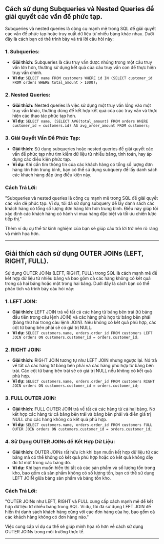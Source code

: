 ## Cách sử dụng Subqueries và Nested Queries để giải quyết các vấn đề phức tạp.

Subqueries và nested queries là công cụ mạnh mẽ trong SQL để giải quyết các vấn đề phức tạp hoặc truy xuất dữ liệu từ nhiều bảng khác nhau. Dưới đây là cách bạn có thể trình bày và trả lời câu hỏi này:

### 1. **Subqueries:**

- **Giải thích:** Subqueries là câu truy vấn được nhúng trong một câu truy vấn lớn hơn, thường sử dụng kết quả của câu truy vấn con để thực hiện truy vấn chính.
- **Ví dụ:** `SELECT name FROM customers WHERE id IN (SELECT customer_id FROM orders WHERE total_amount > 1000);`

### 2. **Nested Queries:**

- **Giải thích:** Nested queries là việc sử dụng một truy vấn lồng vào một truy vấn khác, thường dùng để kết hợp kết quả của các truy vấn và thực hiện các thao tác phức tạp hơn.
- **Ví dụ:** `SELECT name, (SELECT AVG(total_amount) FROM orders WHERE customer_id = customers.id) AS avg_order_amount FROM customers;`

### 3. **Giải Quyết Vấn Đề Phức Tạp:**

- **Giải thích:** Sử dụng subqueries hoặc nested queries để giải quyết các vấn đề phức tạp như tìm kiếm dữ liệu từ nhiều bảng, tính toán, hay áp dụng các điều kiện phức tạp.
- **Ví dụ:** Khi cần tìm thông tin của các khách hàng có tổng số lượng đơn hàng lớn hơn trung bình, bạn có thể sử dụng subquery để lấy danh sách các khách hàng đáp ứng điều kiện này.

### Cách Trả Lời:

"Subqueries và nested queries là công cụ mạnh mẽ trong SQL để giải quyết các vấn đề phức tạp. Ví dụ, tôi đã sử dụng subquery để lấy danh sách các khách hàng có tổng số lượng đơn hàng lớn hơn trung bình. Điều này giúp tôi xác định các khách hàng có hành vi mua hàng đặc biệt và tối ưu chiến lược tiếp thị."

Thêm ví dụ cụ thể từ kinh nghiệm của bạn sẽ giúp câu trả lời trở nên rõ ràng và minh họa hơn.

---

## Giải thích cách sử dụng OUTER JOINs (LEFT, RIGHT, FULL).

Sử dụng OUTER JOINs (LEFT, RIGHT, FULL) trong SQL là cách mạnh mẽ để kết hợp dữ liệu từ nhiều bảng và bao gồm cả các hàng không có kết quả trong cả hai bảng hoặc một trong hai bảng. Dưới đây là cách bạn có thể phân tích và trình bày câu hỏi này:

### 1. **LEFT JOIN:**

- **Giải thích:** LEFT JOIN trả về tất cả các hàng từ bảng bên trái (từ bảng đầu tiên trong câu lệnh JOIN) và các hàng phù hợp từ bảng bên phải (bảng thứ hai trong câu lệnh JOIN). Nếu không có kết quả phù hợp, các cột từ bảng bên phải sẽ có giá trị NULL.
- **Ví dụ:** `SELECT customers.name, orders.order_id FROM customers LEFT JOIN orders ON customers.customer_id = orders.customer_id;`

### 2. **RIGHT JOIN:**

- **Giải thích:** RIGHT JOIN tương tự như LEFT JOIN nhưng ngược lại. Nó trả về tất cả các hàng từ bảng bên phải và các hàng phù hợp từ bảng bên trái. Các cột từ bảng bên trái sẽ có giá trị NULL nếu không có kết quả phù hợp.
- **Ví dụ:** `SELECT customers.name, orders.order_id FROM customers RIGHT JOIN orders ON customers.customer_id = orders.customer_id;`

### 3. **FULL OUTER JOIN:**

- **Giải thích:** FULL OUTER JOIN trả về tất cả các hàng từ cả hai bảng. Nó kết hợp các hàng từ cả bảng bên trái và bảng bên phải và điền giá trị NULL cho các hàng không có kết quả phù hợp.
- **Ví dụ:** `SELECT customers.name, orders.order_id FROM customers FULL OUTER JOIN orders ON customers.customer_id = orders.customer_id;`

### 4. **Sử Dụng OUTER JOINs để Kết Hợp Dữ Liệu:**

- **Giải thích:** OUTER JOINs rất hữu ích khi bạn muốn kết hợp dữ liệu từ các bảng mà có thể không có kết quả phù hợp hoặc có kết quả không đầy đủ từ một trong các bảng đó.
- **Ví dụ:** Khi bạn muốn hiển thị tất cả các sản phẩm và số lượng tồn trong kho, bao gồm cả sản phẩm không có số lượng tồn, bạn có thể sử dụng LEFT JOIN giữa bảng sản phẩm và bảng tồn kho.

### Cách Trả Lời:

"OUTER JOINs như LEFT, RIGHT và FULL cung cấp cách mạnh mẽ để kết hợp dữ liệu từ nhiều bảng trong SQL. Ví dụ, tôi đã sử dụng LEFT JOIN để hiển thị danh sách khách hàng cùng với các đơn hàng của họ, bao gồm cả các khách hàng không có đơn hàng nào."

Việc cung cấp ví dụ cụ thể sẽ giúp minh họa rõ hơn về cách sử dụng OUTER JOINs trong môi trường thực tế.

---
